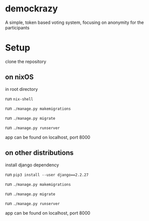 # demockrazy

A simple, token based voting system, focusing on anonymity for the participants


# Setup

clone the repository

## on nixOS
in root directory

run `nix-shell`


run `./manage.py makemigrations`

run `./manage.py migrate`

run `./manage.py runserver`


app can be found on localhost, port 8000

## on other distributions

install django dependency

run `pip3 install --user django==2.2.27`


run `./manage.py makemigrations`

run `./manage.py migrate`

run `./manage.py runserver`


app can be found on localhost, port 8000
